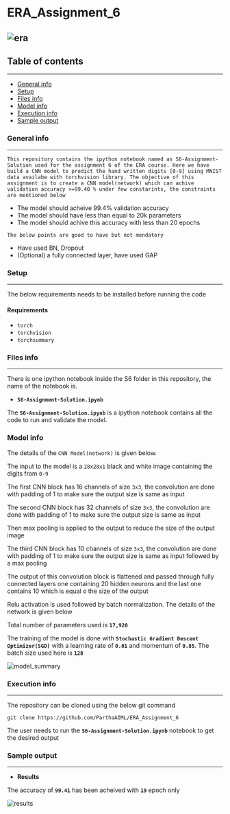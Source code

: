 # ERA_Assignment_6


![era](https://github.com/ParthaAIML/ERA_Assignment_5/assets/100613266/71a005f6-ce58-42c9-96f8-4d0954db54bd)
---

## Table of contents
---
* [General info](#general-info)
* [Setup](#setup)
* [Files info](#files-ino)
* [Model info](#model-ino)
* [Execution info](#execution-info)
* [Sample output](#sample-output)

### General info
---
`This repository contains the ipython notebook named as S6-Assignment-Solution used for the assignment 6 of the ERA course. Here we have build a CNN model to predict the hand written digits [0-9] using MNIST data availabe with torchvision library. The objective of this assignment is to create a CNN model(network) which can achive validation accuracy >=99.40 % under few constarints, the constraints are mentioned below`

* The model should acheive 99.4% validation accuracy
* The model should have less than equal to 20k parameters
* The model should achive this accuracy with less than 20 epochs  

`The below points are good to have but not mendatory`

* Have used BN, Dropout
* (Optional) a fully connected layer, have used GAP

### Setup
---
The below requirements needs to be installed before running the code

#### Requirements
* `torch`
* `torchvision`
* `torchsummary`

### Files info
---
There is one ipython notebook inside the S6 folder in this repository, the name of the notebook is.
*  **`S6-Assignment-Solution.ipynb`**


The **`S6-Assignment-Solution.ipynb`** is a ipython notebook contains all the code to run and validate the model.

### Model info

The details of the `CNN Model(network)` is given below.

The input to the model is a `28x28x1` black and white image containing the digits from `0-9`

The first CNN block has 16 channels of size `3x3`, the convolution are done with padding of 1 to make sure the output size is same as input

The second CNN block has 32 channels of size `3x3`, the convolution are done with padding of 1 to make sure the output size is same as input

Then max pooling is applied to the output to reduce the size of the output image

The third CNN block has  10 channels of size `3x3`, the convolution are done with padding of 1 to make sure the output size is same as input followed by a max pooling

The output of this convolution block is flattened and passed through fully connected layers one containing 20 hidden neurons and the last one contains 10 which is equal o the size of the output

Relu activation is used followed by batch normalization. The details of the network is given below

Total number of parameters used is **`17,920`** 

 
The training of the model is done with **`Stochastic Gradient Descent Optimizer(SGD)`** with a learning rate of **`0.01`** and momentum of **`0.85`**. The batch size used here is **`128`**

 
 ![model_summary](https://github.com/ParthaAIML/ERA_Assignment_6/assets/100613266/e0386845-d481-463b-9364-87078abe6f04)

 
### Execution info
---
The repository can be cloned using the below git command

`git clone https://github.com/ParthaAIML/ERA_Assignment_6`

The user needs to run the **`S6-Assignment-Solution.ipynb`** notebook to get the desired output


### Sample output
---
*  **Results**


The accuracy of **`99.41`** has been acheived with **`19`** epoch only



![results](https://github.com/ParthaAIML/ERA_Assignment_6/assets/100613266/3f52c70f-1544-4094-9bcb-a9bfea629cc5)


